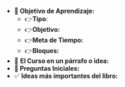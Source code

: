 - **🎯 Objetivo de Aprendizaje:**
    - 👉**Tipo**:
    - 👉**Objetivo:** 
    - 👉**Meta de Tiempo:** 
    - 👉**Bloques:**
- 📕 **El Curso en un párrafo o idea:**
- **🤔 Preguntas Iniciales:**
- ✅ **Ideas más importantes del libro:**
